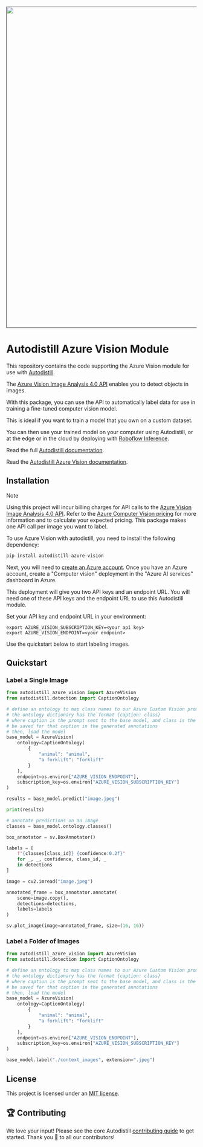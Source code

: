 <div align="center">
  <p>
    <a align="center" href="" target="_blank">
      <img
        width="850"
        src="https://media.roboflow.com/open-source/autodistill/autodistill-banner.png"
      >
    </a>
  </p>
</div>

# Autodistill Azure Vision Module

This repository contains the code supporting the Azure Vision module for use with [Autodistill](https://github.com/autodistill/autodistill).

The [Azure Vision Image Analysis 4.0 API](https://learn.microsoft.com/en-us/azure/ai-services/computer-vision/how-to/call-analyze-image-40?tabs=csharp&pivots=programming-language-rest-api) enables you to detect objects in images.

With this package, you can use the API to automatically label data for use in training a fine-tuned computer vision model.

This is ideal if you want to train a model that you own on a custom dataset.

You can then use your trained model on your computer using Autodistill, or at the edge or in the cloud by deploying with [Roboflow Inference](https://inference.roboflow.com).

Read the full [Autodistill documentation](https://autodistill.github.io/autodistill/).

Read the [Autodistill Azure Vision documentation](https://autodistill.github.io/autodistill/base_models/azure_vision/).

## Installation

> [!NOTE]  
> Using this project will incur billing charges for API calls to the [Azure Vision Image Analysis 4.0 API](https://learn.microsoft.com/en-us/azure/ai-services/computer-vision/how-to/call-analyze-image-40?tabs=csharp&pivots=programming-language-rest-api).
> Refer to the [Azure Computer Vision pricing](https://azure.microsoft.com/en-gb/pricing/details/cognitive-services/computer-vision/) for more information and to calculate your expected pricing. This package makes one API call per image you want to label.

To use Azure Vision with autodistill, you need to install the following dependency:

```bash
pip install autodistill-azure-vision
```

Next, you will need to [create an Azure account](https://azure.microsoft.com/en-gb/get-started/azure-portal). Once you have an Azure account, create a "Computer vision" deployment in the "Azure AI services" dashboard in Azure.

This deployment will give you two API keys and an endpoint URL. You will need one of these API keys and the endpoint URL to use this Autodistill module.

Set your API key and endpoint URL in your environment:

```
export AZURE_VISION_SUBSCRIPTION_KEY=<your api key>
export AZURE_VISION_ENDPOINT=<your endpoint>
```

Use the quickstart below to start labeling images.

## Quickstart

### Label a Single Image

```python
from autodistill_azure_vision import AzureVision
from autodistill.detection import CaptionOntology

# define an ontology to map class names to our Azure Custom Vision prompt
# the ontology dictionary has the format {caption: class}
# where caption is the prompt sent to the base model, and class is the label that will
# be saved for that caption in the generated annotations
# then, load the model
base_model = AzureVision(
    ontology=CaptionOntology(
        {
            "animal": "animal",
            "a forklift": "forklift"
        }
    ),
    endpoint=os.environ["AZURE_VISION_ENDPOINT"],
    subscription_key=os.environ["AZURE_VISION_SUBSCRIPTION_KEY"]
)

results = base_model.predict("image.jpeg")

print(results)

# annotate predictions on an image
classes = base_model.ontology.classes()

box_annotator = sv.BoxAnnotator()

labels = [
	f"{classes[class_id]} {confidence:0.2f}"
	for _, _, confidence, class_id, _
	in detections
]

image = cv2.imread("image.jpeg")

annotated_frame = box_annotator.annotate(
	scene=image.copy(),
	detections=detections,
	labels=labels
)

sv.plot_image(image=annotated_frame, size=(16, 16))
```

### Label a Folder of Images


```python
from autodistill_azure_vision import AzureVision
from autodistill.detection import CaptionOntology

# define an ontology to map class names to our Azure Custom Vision prompt
# the ontology dictionary has the format {caption: class}
# where caption is the prompt sent to the base model, and class is the label that will
# be saved for that caption in the generated annotations
# then, load the model
base_model = AzureVision(
    ontology=CaptionOntology(
        {
            "animal": "animal",
            "a forklift": "forklift"
        }
    ),
    endpoint=os.environ["AZURE_VISION_ENDPOINT"],
    subscription_key=os.environ["AZURE_VISION_SUBSCRIPTION_KEY"]
)

base_model.label("./context_images", extension=".jpeg")
```

## License

This project is licensed under an [MIT license](LICENSE).

## 🏆 Contributing

We love your input! Please see the core Autodistill [contributing guide](https://github.com/autodistill/autodistill/blob/main/CONTRIBUTING.md) to get started. Thank you 🙏 to all our contributors!